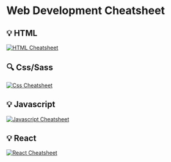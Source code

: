 # Web Development Cheatsheet

## 💡 HTML

[![HTML Cheatsheet](https://github.com/turkaytunc/WebDevCheatSheet/blob/master/Images/HTML5-logo.png)](https://github.com/turkaytunc/WebDevCheatSheet/tree/master/HTML)

## 🔍 Css/Sass

[![Css Cheatsheet](https://github.com/turkaytunc/WebDevCheatSheet/blob/master/Images/sass-logo.png)](https://github.com/turkaytunc/WebDevCheatSheet/tree/master/CSS/Sass)

## 💡 Javascript

[![Javascript Cheatsheet](https://github.com/turkaytunc/WebDevCheatSheet/blob/master/Images/js-logo.png)](https://github.com/turkaytunc/WebDevCheatSheet/tree/master/Javascript)

## 💡 React

[![React Cheatsheet](https://github.com/turkaytunc/WebDevCheatSheet/blob/master/Images/react-logo.png)](https://github.com/turkaytunc/WebDevCheatSheet/tree/master/React)
